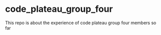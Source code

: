 # code_plateau_group_four
This repo is about the experience of code plateau group four members so far
